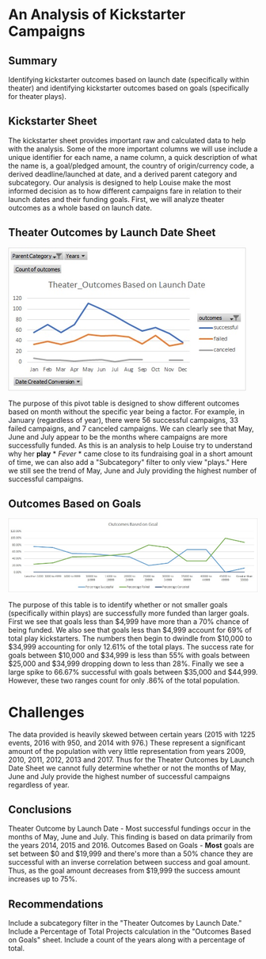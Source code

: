 # An Analysis of Kickstarter Campaigns
## **Summary**
Identifying kickstarter outcomes based on launch date (specifically within theater) and identifying kickstarter outcomes based on goals (specifically for theater plays).
## Kickstarter Sheet
The kickstarter sheet provides important raw and calculated data to help with the analysis. Some of the more important columns we will use include a unique identifier for each name, a name column, a quick description of what the name is, a goal/pledged amount, the country of origin/currency code, a derived deadline/launched at date, and a derived parent category and subcategory. Our analysis is designed to help Louise make the most informed decision as to how different campaigns fare in relation to their launch dates and their funding goals. First, we will analyze theater outcomes as a whole based on launch date.
## Theater Outcomes by Launch Date Sheet
![Theater Outcomes Based on Launch Date](https://github.com/darmando1/kickstarter-analysis/blob/main/Theater_Outcomes_vs_Launch.jpg)

The purpose of this pivot table is designed to show different outcomes based on month without the specific year being a factor. For example, in January (regardless of year), there were 56 successful campaigns, 33 failed campaigns, and 7 canceled campaigns. We can clearly see that May, June and July appear to be the months where campaigns are more successfully funded. As this is an analysis to help Louise try to understand why her **play** * *Fever* * came close to its fundraising goal in a short amount of time, we can also add a "Subcategory" filter to only view "plays." Here we still see the trend of May, June and July providing the highest number of successful campaigns.
## Outcomes Based on Goals
![Outcomes Based on Goals](https://github.com/darmando1/kickstarter-analysis/blob/main/Outcomes_vs_Goals.jpg)

The purpose of this table is to identify whether or not smaller goals (specifically within plays) are successfully more funded than larger goals. First we see that goals less than $4,999 have more than a 70% chance of being funded. We also see that goals less than $4,999 account for 69% of total play kickstarters. The numbers then begin to dwindle from $10,000 to $34,999 accounting for only 12.61% of the total plays. The success rate for goals between $10,000 and $34,999 is less than 55% with goals between $25,000 and $34,999 dropping down to less than 28%. Finally we see a large spike to 66.67% successful with goals between $35,000 and $44,999. However, these two ranges count for only .86% of the total population. 
# Challenges
The data provided is heavily skewed between certain years (2015 with 1225 events, 2016 with 950, and 2014 with 976.) These represent a significant amount of the population with very little representation from years 2009, 2010, 2011, 2012, 2013 and 2017. Thus for the Theater Outcomes by Launch Date Sheet we cannot fully determine whether or not the months of May, June and July provide the highest number of successful campaigns regardless of year. 
## Conclusions
Theater Outcome by Launch Date - Most successful fundings occur in the months of May, June and July. This finding is based on data primarily from the years 2014, 2015 and 2016.
Outcomes Based on Goals - **Most** goals are set between $0 and $19,999 and there's more than a 50% chance they are successful with an inverse correlation between success and goal amount. Thus, as the goal amount decreases from $19,999 the success amount increases up to 75%.
## Recommendations
Include a subcategory filter in the "Theater Outcomes by Launch Date."
Include a Percentage of Total Projects calculation in the "Outcomes Based on Goals" sheet.
Include a count of the years along with a percentage of total.
